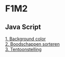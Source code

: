 # F1M2
## Java Script

[1. Background color](http://33993.hosts1.ma-cloud.nl/F1M2JS/les1)<br/>
[2. Boodschappen sorteren](http://33993.hosts1.ma-cloud.nl/F1M2JS/les2)<br/>
[3. Tentoonstelling](http://33993.hosts1.ma-cloud.nl/F1M2JS/les3)<br/>
